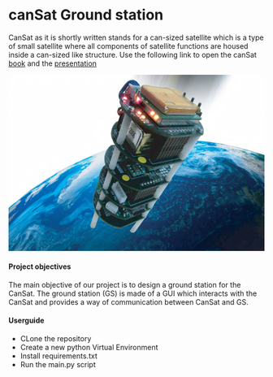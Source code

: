 # canSat Ground station
CanSat as it is shortly written stands for a can-sized satellite which is a type of small satellite where all components of satellite functions are housed inside a can-sized like structure. Use the following link to open the canSat [book](https://github.com/Gedeon-m-gedus/canSat_GS/blob/master/files/report/book.pdf) and the [presentation](https://github.com/Gedeon-m-gedus/canSat_GS/blob/master/files/report/ppt.pdf)

![alt text](files/appDocs/cansat_kit.png)
#### Project objectives
The main objective of our project is to design a ground station for the CanSat. The ground station (GS) is made of a GUI which interacts with the CanSat and provides a way of communication between CanSat and GS.
#### Userguide
- CLone the repository
- Create a new python Virtual Environment
- Install requirements.txt
- Run the main.py script
